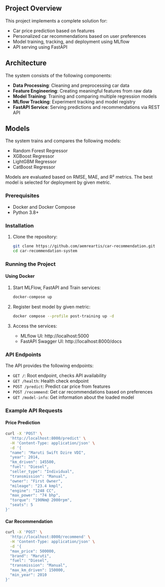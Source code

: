 ## Project Overview
This project implements a complete solution for:
- Car price prediction based on features
- Personalized car recommendations based on user preferences
- Model training, tracking, and deployment using MLflow
- API serving using FastAPI

## Architecture

The system consists of the following components:
- **Data Processing**: Cleaning and preprocessing car data
- **Feature Engineering**: Creating meaningful features from raw data
- **Model Training**: Training and comparing multiple regression models
- **MLflow Tracking**: Experiment tracking and model registry
- **FastAPI Service**: Serving predictions and recommendations via REST API

## Models
The system trains and compares the following models:
- Random Forest Regressor
- XGBoost Regressor
- LightGBM Regressor
- CatBoost Regressor

Models are evaluated based on RMSE, MAE, and R² metrics. The best model is selected for deployment by given metric.

### Prerequisites
- Docker and Docker Compose
- Python 3.8+

### Installation

1. Clone the repository:
   ```bash
   git clone https://github.com/aemreartis/car-recommendation.git
   cd car-recommendation-system
   ```

### Running the Project

#### Using Docker 

1. Start MLFlow, FastAPI and Train services:
   ```bash
   docker-compose up
   ```
2. Register best model by given metric:
   ```bash
   docker compose --profile post-training up -d 
   ```
  
4. Access the services:
   - MLflow UI: http://localhost:5000
   - FastAPI Swagger UI: http://localhost:8000/docs

### API Endpoints

The API provides the following endpoints:

- `GET /`: Root endpoint, checks API availability
- `GET /health`: Health check endpoint
- `POST /predict`: Predict car price from features
- `POST /recommend`: Get car recommendations based on preferences
- `GET /model-info`: Get information about the loaded model

### Example API Requests

#### Price Prediction

```bash
curl -X 'POST' \
  'http://localhost:8000/predict' \
  -H 'Content-Type: application/json' \
  -d '{
  "name": "Maruti Swift Dzire VDI",
  "year": 2014,
  "km_driven": 145500,
  "fuel": "Diesel",
  "seller_type": "Individual",
  "transmission": "Manual",
  "owner": "First Owner",
  "mileage": "23.4 kmpl",
  "engine": "1248 CC",
  "max_power": "74 bhp",
  "torque": "190Nm@ 2000rpm",
  "seats": 5
}'
```

#### Car Recommendation

```bash
curl -X 'POST' \
  'http://localhost:8000/recommend' \
  -H 'Content-Type: application/json' \
  -d '{
  "max_price": 500000,
  "brand": "Maruti",
  "fuel": "Diesel",
  "transmission": "Manual",
  "max_km_driven": 150000,
  "min_year": 2010
}'
```

